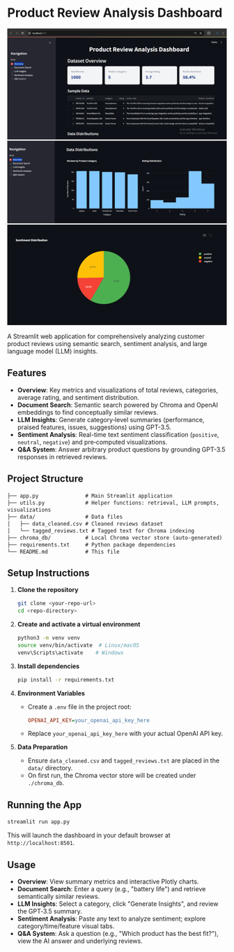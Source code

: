 # Product Review Analysis Dashboard

![Overview](Images/Overview.png)
![Overview](Images/Overview1.png)
![Overview](Images/Overview2.png)


A Streamlit web application for comprehensively analyzing customer product reviews using semantic search, sentiment analysis, and large language model (LLM) insights.

## Features

- **Overview**: Key metrics and visualizations of total reviews, categories, average rating, and sentiment distribution.
- **Document Search**: Semantic search powered by Chroma and OpenAI embeddings to find conceptually similar reviews.
- **LLM Insights**: Generate category‑level summaries (performance, praised features, issues, suggestions) using GPT-3.5.
- **Sentiment Analysis**: Real-time text sentiment classification (`positive`, `neutral`, `negative`) and pre‑computed visualizations.
- **Q&A System**: Answer arbitrary product questions by grounding GPT-3.5 responses in retrieved reviews.

## Project Structure

```
├── app.py               # Main Streamlit application
├── utils.py             # Helper functions: retrieval, LLM prompts, visualizations
├── data/                # Data files
│   ├── data_cleaned.csv # Cleaned reviews dataset
│   └── tagged_reviews.txt # Tagged text for Chroma indexing
├── chroma_db/           # Local Chroma vector store (auto‑generated)
├── requirements.txt     # Python package dependencies
└── README.md            # This file
```

## Setup Instructions

1. **Clone the repository**
   ```bash
   git clone <your-repo-url>
   cd <repo-directory>
   ```

2. **Create and activate a virtual environment**
   ```bash
   python3 -m venv venv
   source venv/bin/activate  # Linux/macOS
   venv\Scripts\activate    # Windows
   ```

3. **Install dependencies**
   ```bash
   pip install -r requirements.txt
   ```

4. **Environment Variables**
   - Create a `.env` file in the project root:
     ```ini
     OPENAI_API_KEY=your_openai_api_key_here
     ```
   - Replace `your_openai_api_key_here` with your actual OpenAI API key.

5. **Data Preparation**
   - Ensure `data_cleaned.csv` and `tagged_reviews.txt` are placed in the `data/` directory.
   - On first run, the Chroma vector store will be created under `./chroma_db`.

## Running the App

```bash
streamlit run app.py
```

This will launch the dashboard in your default browser at `http://localhost:8501`.

## Usage

- **Overview**: View summary metrics and interactive Plotly charts.
- **Document Search**: Enter a query (e.g., "battery life") and retrieve semantically similar reviews.
- **LLM Insights**: Select a category, click "Generate Insights", and review the GPT‑3.5 summary.
- **Sentiment Analysis**: Paste any text to analyze sentiment; explore category/time/feature visual tabs.
- **Q&A System**: Ask a question (e.g., "Which product has the best fit?"), view the AI answer and underlying reviews.

